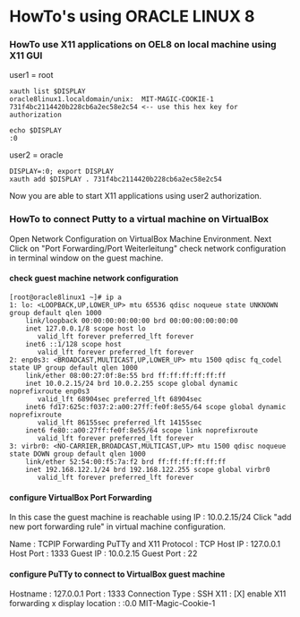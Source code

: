 # HowTo's using ORACLE LINUX 8

### HowTo use X11 applications on OEL8 on local machine using X11 GUI

user1 = root

```
xauth list $DISPLAY
oracle8linux1.localdomain/unix:  MIT-MAGIC-COOKIE-1  731f4bc2114420b228cb6a2ec58e2c54 <-- use this hex key for authorization

echo $DISPLAY
:0
```

user2 = oracle

```
DISPLAY=:0; export DISPLAY
xauth add $DISPLAY . 731f4bc2114420b228cb6a2ec58e2c54
```
Now you are able to start X11 applications using user2 authorization.

### HowTo to connect Putty to a virtual machine on VirtualBox 

Open Network Configuration on VirtualBox Machine Environment.
Next Click on "Port Forwarding/Port Weiterleitung"
check network configuration in terminal window on the guest machine.

#### check guest machine network configuration
```
[root@oracle8linux1 ~]# ip a
1: lo: <LOOPBACK,UP,LOWER_UP> mtu 65536 qdisc noqueue state UNKNOWN group default qlen 1000
    link/loopback 00:00:00:00:00:00 brd 00:00:00:00:00:00
    inet 127.0.0.1/8 scope host lo
       valid_lft forever preferred_lft forever
    inet6 ::1/128 scope host
       valid_lft forever preferred_lft forever
2: enp0s3: <BROADCAST,MULTICAST,UP,LOWER_UP> mtu 1500 qdisc fq_codel state UP group default qlen 1000
    link/ether 08:00:27:0f:8e:55 brd ff:ff:ff:ff:ff:ff
    inet 10.0.2.15/24 brd 10.0.2.255 scope global dynamic noprefixroute enp0s3
       valid_lft 68904sec preferred_lft 68904sec
    inet6 fd17:625c:f037:2:a00:27ff:fe0f:8e55/64 scope global dynamic noprefixroute
       valid_lft 86155sec preferred_lft 14155sec
    inet6 fe80::a00:27ff:fe0f:8e55/64 scope link noprefixroute
       valid_lft forever preferred_lft forever
3: virbr0: <NO-CARRIER,BROADCAST,MULTICAST,UP> mtu 1500 qdisc noqueue state DOWN group default qlen 1000
    link/ether 52:54:00:f5:7a:f2 brd ff:ff:ff:ff:ff:ff
    inet 192.168.122.1/24 brd 192.168.122.255 scope global virbr0
       valid_lft forever preferred_lft forever
```
#### configure VirtualBox Port Forwarding

In this case the guest machine is reachable using IP : 10.0.2.15/24
Click "add new port forwarding rule" in virtual machine configuration.

Name : TCPIP Forwarding PuTTy and X11
Protocol : TCP
Host IP : 127.0.0.1
Host Port : 1333
Guest IP : 10.0.2.15
Guest Port : 22

#### configure PuTTy to connect to VirtualBox guest machine

Hostname : 127.0.0.1 Port : 1333
Connection Type : SSH
X11 : [X] enable X11 forwarding
x display location : :0.0
MIT-Magic-Cookie-1





